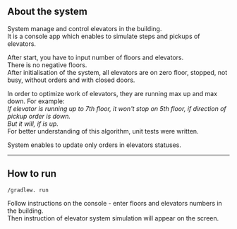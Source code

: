 ## About the system
System manage and control elevators in the building.\
It is a console app which enables to simulate steps and pickups of elevators.

After start, you have to input number of floors and elevators.\
There is no negative floors.\
After initialisation of the system, all elevators are on zero floor, stopped, not busy, without orders and with closed doors.

In order to optimize work of elevators, they are running max up and max down.
For example:\
*If elevator is running up to 7th floor, it won't stop on 5th floor, if direction of pickup order is down.\
But it will, if is up.*\
For better understanding of this algorithm, unit tests were written.

System enables to update only orders in elevators statuses.

-----

## How to run

    /gradlew. run

Follow instructions on the console - enter floors and elevators numbers in the building.\
Then instruction of elevator system simulation will appear on the screen.
